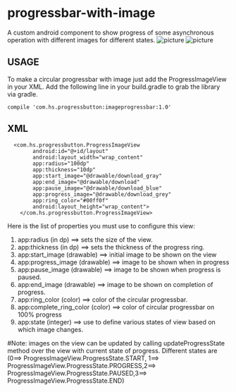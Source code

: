 # progressbar-with-image
A custom android component to show progress of some asynchronous operation with different images for different states.
![picture](https://user-images.githubusercontent.com/18004938/39628095-8f3b3c18-4fc5-11e8-82f7-ef0dd72baaee.png)
![picture](https://user-images.githubusercontent.com/18004938/39628143-b26f4594-4fc5-11e8-9e28-a706874e5510.png)
## USAGE
To make a circular progressbar with image just add the ProgressImageView in your XML.
Add the following line in your build.gradle to grab the library via gradle.

`compile 'com.hs.progressbutton:imageprogressbar:1.0'`

## XML
```
  <com.hs.progressbutton.ProgressImageView
        android:id="@+id/layout"
        android:layout_width="wrap_content"
        app:radius="100dp"
        app:thickness="10dp"
        app:start_image="@drawable/download_gray"
        app:end_image="@drawable/download"
        app:pause_image="@drawable/download_blue"
        app:progress_image="@drawable/download_grey"
        app:ring_color="#00ff0f"
        android:layout_height="wrap_content">
    </com.hs.progressbutton.ProgressImageView>
```

Here is the list of properties you must use to configure this view:
 1. app:radius (in dp) ==> sets the size of the view.
 2. app:thickness (in dp)  ==> sets the thickness of the progress ring.
 3. app:start_image (drawable)  ==> initial image to be shown on the view
 4. app:progress_image (drawable)  ==> image to be shown when in progress
 5. app:pause_image (drawable)  ==> image to be shown when progress is paused.
 6. app:end_image (drawable)  ==> image to be shown on completion of progress.
 7. app:ring_color (color)  ==> color of the circular progressbar.
 8. app:complete_ring_color (color) ==> color of circular progressbar on 100% progress
 9. app:state (integer) ==> use to define various states of view based on which image changes.
  
 
 
 #Note:
 images on the view can be updated by calling updateProgressState method over the view with current state of progress.
  Different states are (0==> ProgressImageView.ProgressState.START, 1==> ProgressImageView.ProgressState.PROGRESS,2==>   
  ProgressImageView.ProgressState.PAUSED,3==> ProgressImageView.ProgressState.END)
